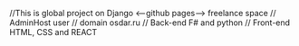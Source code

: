 //This is global project on Django <--github pages--> freelance space
// AdminHost user 
// domain osdar.ru
//  Back-end F# and python
//   Front-end HTML, CSS and REACT
